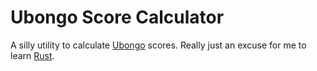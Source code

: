 # Ubongo Score Calculator

A silly utility to calculate [Ubongo](https://en.wikipedia.org/wiki/Ubongo) scores. Really just an excuse for me to learn [Rust](https://www.rust-lang.org/).
